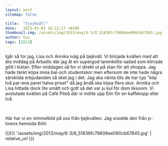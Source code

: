 ```yaml
---
layout: post
sitemap: false

title:  "Tjejkväll"
date:   2013-05-03 10:12:17 +0100
thumbnail-img: /assets/img/2013/may/6-3/8_51836fc79606ee090cb67845.jpg
author: Eva
tags: [2013]
---
```


Igår så for jag, Lisa och Annika iväg på tjejkväll. Vi började kvällen med att äta middag på Arbaillo där jag åt en supergod lammkötts-sallad som klirrade gött i kistan. Efter middagen så for vi direkt ut på stan för att shoppa. Jag hade tänkt köpa mina bal-och studentskor men eftersom de inte hade några särskilda erbjudanden så sket jag i det. Jag ska vänta tills de har typ "köp två par-ena paret halva priset" då jag ändå ska köpa flera skor. Annika och Lisa hittade dock lite smått och gott så det var ju kul för dom liksoom. Vi avslutade kvällen på Café Piteå där vi mötte upp Elin för en kaffekopp eller två. 




 




Här har vi en vimmelbild på oss från tjejkvällen. Jag snodde den från p-towns hemsida thihi

![]({{ '/assets/img/2013/may/6-3/8_51836fc79606ee090cb67845.jpg'  | relative_url }})


